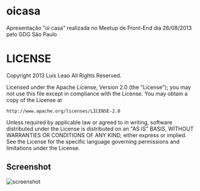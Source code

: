 oicasa
======

Apresentação "oi casa" realizada no Meetup de Front-End dia 26/08/2013 pelo GDG São Paulo



LICENSE
=======

Copyright 2013 Luis Leao All Rights Reserved.

Licensed under the Apache License, Version 2.0 (the "License");
you may not use this file except in compliance with the License.
You may obtain a copy of the License at

    http://www.apache.org/licenses/LICENSE-2.0

Unless required by applicable law or agreed to in writing, software
distributed under the License is distributed on an "AS IS" BASIS,
WITHOUT WARRANTIES OR CONDITIONS OF ANY KIND, either express or implied.
See the License for the specific language governing permissions and
limitations under the License.



## Screenshot
![screenshot](https://raw.github.com/oicasa/master/webapp/images/screenshot_1554_1014.png)

